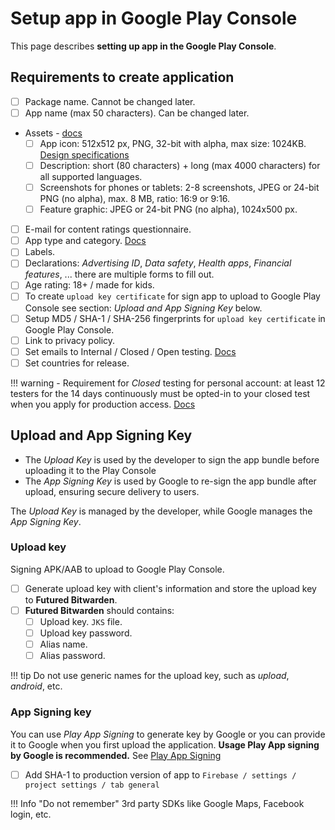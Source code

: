 # Setup app in Google Play Console

This page describes **setting up app in the Google Play Console**.

## Requirements to create application
- [ ] Package name. Cannot be changed later.
- [ ] App name (max 50 characters). Can be changed later.
- Assets - [docs](https://support.google.com/googleplay/android-developer/answer/9866151)
    - [ ] App icon: 512x512 px, PNG, 32-bit with alpha, max size: 1024KB. [Design specifications](https://developer.android.com/distribute/google-play/resources/icon-design-specifications)
    - [ ] Description: short (80 characters) + long (max 4000 characters) for all supported languages.
    - [ ] Screenshots for phones or tablets: 2-8 screenshots, JPEG or 24-bit PNG (no alpha), max. 8 MB, ratio: 16:9 or 9:16.
    - [ ] Feature graphic: JPEG or 24-bit PNG (no alpha), 1024x500 px.
- [ ] E-mail for content ratings questionnaire.
- [ ] App type and category. [Docs](https://support.google.com/googleplay/android-developer/answer/9859673)
- [ ] Labels.
- [ ] Declarations: *Advertising ID*, *Data safety*, *Health apps*, *Financial features*, ... there are multiple forms to fill out.
- [ ] Age rating: 18+ / made for kids.
- [ ] To create `upload key certificate` for sign app to upload to Google Play Console see section: *Upload and App Signing Key* below.
- [ ] Setup MD5 / SHA-1 / SHA-256 fingerprints for `upload key certificate` in Google Play Console.
- [ ] Link to privacy policy.
- [ ] Set emails to Internal / Closed / Open testing. [Docs](https://support.google.com/googleplay/android-developer/answer/9845334)
- [ ] Set countries for release.

!!! warning
    - Requirement for *Closed* testing for personal account: at least 12 testers for the 14 days continuously must be opted-in to your closed test when you apply for production access. [Docs](https://support.google.com/googleplay/android-developer/answer/14151465)


## Upload and App Signing Key
- The *Upload Key* is used by the developer to sign the app bundle before uploading it to the Play Console
- The *App Signing Key* is used by Google to re-sign the app bundle after upload, ensuring secure delivery to users.

The *Upload Key* is managed by the developer, while Google manages the *App Signing Key*.

### Upload key
Signing APK/AAB to upload to Google Play Console.

- [ ] Generate upload key with client's information and store the upload key to **Futured Bitwarden**.
- [ ] **Futured Bitwarden** should contains:
    - [ ] Upload key. `JKS` file.
    - [ ] Upload key password.
    - [ ] Alias name.
    - [ ] Alias password.

!!! tip
    Do not use generic names for the upload key, such as *upload*, *android*, etc.

### App Signing key
You can use *Play App Signing* to generate key by Google or you can provide it to Google when you first upload the application. **Usage Play App signing by Google is recommended.** See [Play App Signing](https://support.google.com/googleplay/android-developer/answer/9842756)

- [ ] Add SHA-1 to production version of app to `Firebase / settings / project settings / tab general`

!!! Info "Do not remember"
    3rd party SDKs like Google Maps, Facebook login, etc.
